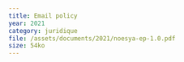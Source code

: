```yaml
---
title: Email policy
year: 2021
category: juridique
file: /assets/documents/2021/noesya-ep-1.0.pdf
size: 54ko
---
```

